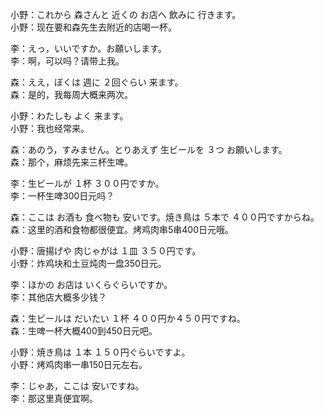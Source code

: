 小野：これから 森さんと 近くの お店へ 飲みに 行きます。  
小野：现在要和森先生去附近的店喝一杯。  

李：えっ，いいですか。お願いします。  
李：啊，可以吗？请带上我。  

森：ええ，ぼくは 週に ２回ぐらい 来ます。  
森：是的，我每周大概来两次。  

小野：わたしも よく 来ます。  
小野：我也经常来。  

森：あのう，すみません。とりあえず 生ビールを ３つ お願いします。  
森：那个，麻烦先来三杯生啤。  

李：生ビールが １杯 ３００円ですか。  
李：一杯生啤300日元吗？  

森：ここは お酒も 食べ物も 安いです。焼き鳥は ５本で ４００円ですからね。  
森：这里的酒和食物都很便宜。烤鸡肉串5串400日元哦。  

小野：唐揚げや 肉じゃがは １皿 ３５０円です。  
小野：炸鸡块和土豆炖肉一盘350日元。  

李：ほかの お店は いくらぐらいですか。  
李：其他店大概多少钱？  

森：生ビールは だいたい １杯 ４００円か４５０円ですね。  
森：生啤一杯大概400到450日元吧。  

小野：焼き鳥は １本 １５０円ぐらいですよ。  
小野：烤鸡肉串一串150日元左右。  

李：じゃあ，ここは 安いですね。  
李：那这里真便宜啊。